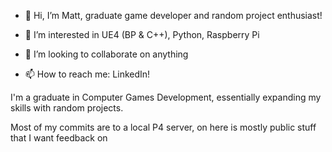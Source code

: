 - 👋 Hi, I’m Matt, graduate game developer and random project enthusiast!

- 👀 I’m interested in UE4 (BP & C++), Python, Raspberry Pi

- 💞️ I’m looking to collaborate on anything 

- 📫 How to reach me: LinkedIn!


I'm a graduate in Computer Games Development, essentially expanding my skills with random projects. 

Most of my commits are to a local P4 server, on here is mostly public stuff that I want feedback on

<!---
Hadeess/Hadeess is a ✨ special ✨ repository because its `README.md` (this file) appears on your GitHub profile.
You can click the Preview link to take a look at your changes.
--->
